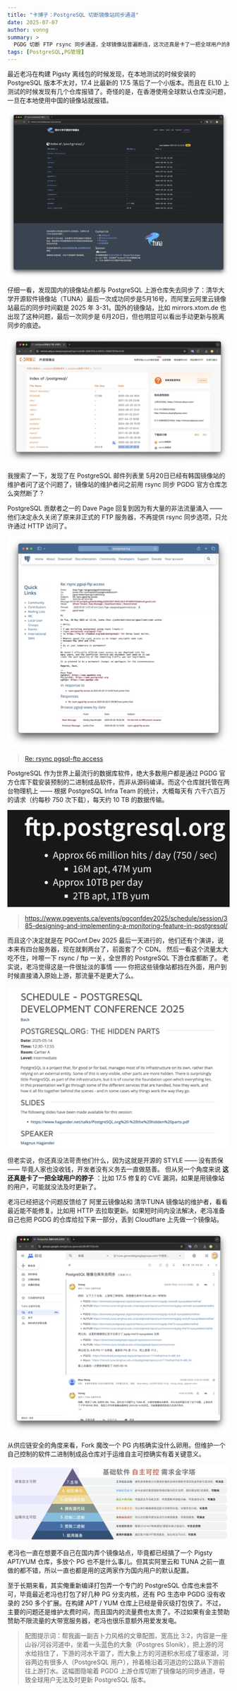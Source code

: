 ```yaml
---
title: "卡博子：PostgreSQL 切断镜像站同步通道"
date: 2025-07-07
author: vonng
summary: >
  PGDG 切断 FTP rsync 同步通道，全球镜像站普遍断连，这次还真是卡了一把全球用户的脖子。
tags: [PostgreSQL,PG管理]
---
```



最近老冯在构建 Pigsty 离线包的时候发现，在本地测试的时候安装的 PostgreSQL 版本不太对，17.4 比最新的 17.5 落后了一个小版本。而且在 EL10 上测试的时候发现有几个仓库报错了。奇怪的是，在香港使用全球默认仓库没问题，一旦在本地使用中国的镜像站就报错。

![tsinghua.webp](tsinghua.webp)

仔细一看，发现国内的镜像站点都与 PostgreSQL 上游仓库失去同步了：清华大学开源软件镜像站（TUNA）最后一次成功同步是5月16号，而阿里云阿里云镜像站最后的同步时间戳是 2025 年 3-31。国外的镜像站，比如 mirrors.xtom.de 也出现了这种问题，最后一次同步是 6月20日，但也明显可以看出手动更新与脱离同步的痕迹。

![aliyun.webp](aliyun.webp)

我搜索了一下，发现了在 PostgreSQL 邮件列表里 5月20日已经有韩国镜像站的维护者问了这个问题了，镜像站的维护者问之前用 rsync 同步 PGDG 官方仓库怎么突然断了？

PostgreSQL 贡献者之一的 Dave Page 回复到因为有大量的非法流量涌入 —— 他们决定永久关闭了原来非正式的 FTP 服务器，不再提供 rsync 同步选项，只允许通过 HTTP 访问了。

[![maillist.webp](maillist.webp)](https://www.postgresql.org/message-id/CA%2BOCxoz3p4LqyE4aNb3M8gs2GND25ET%3DEMQ-KSrZ%2BB1WRSdT4Q%40mail.gmail.com)

> [Re: rsync pgsql-ftp access](https://www.postgresql.org/message-id/CA%2BOCxoz3p4LqyE4aNb3M8gs2GND25ET%3DEMQ-KSrZ%2BB1WRSdT4Q%40mail.gmail.com)

PostgreSQL 作为世界上最流行的数据库软件，绝大多数用户都是通过 PGDG 官方仓库下载安装预制的二进制成品软件，而非从源码编译。而这个仓库就托管在两台物理机上 —— 根据 PostgreSQL Infra Team 的统计，大概每天有 六千六百万的请求（约每秒 750 次下载），每天约 10 TB 的数据传输。

![ftp-org.webp](ftp-org.webp)

> https://www.pgevents.ca/events/pgconfdev2025/schedule/session/385-designing-and-implementing-a-monitoring-feature-in-postgresql/

而且这个决定就是在 PGConf.Dev 2025 最后一天进行的，他们还有个演讲，说本来有四台服务器，现在就剩两台了，前面套了个 CDN。
然后一看这个流量太大吃不住，咔嚓一下 rsync / ftp 一关，全世界的 PostgreSQL 下游仓库都断了。
老实说，老冯觉得这是一件很扯淡的事情 —— 你把这些镜像站都挡在外面，用户到时候直接涌入原始上游，那流量不是更大了么。

![hidden-part.webp](hidden-part.webp)

但老实说，你还真没法苛责他们什么，因为这就是开源的 STYLE —— 没有质保 —— 毕竟人家也没收钱，开发者没有义务去一直做慈善。
但从另一个角度来说 **这还真是卡了一把全球用户的脖子** ：比如 17.5 修复的 CVE 漏洞，如果是用镜像站的用户，可能就没法及时更新了。

老冯已经把这个问题反馈给了 阿里云镜像站和 清华TUNA 镜像站的维护者，看看最近能不能修复。比如用 HTTP 去拉取更新。如果短时间内没法解决，老冯准备自己也把 PGDG 的仓库给拉下来一部分，丢到 Cloudflare 上先做一个镜像站。

![tsinghua-maillist.webp](tsinghua-maillist.webp)

从供应链安全的角度来看，Fork 魔改一个 PG 内核确实没什么卵用。但维护一个自己控制的软件二进制制成品仓库对于运维自主可控确实有着关键意义。

![prymaid.webp](prymaid.webp)

老冯也一直在想要不自己在国内弄个镜像站点，毕竟都已经搞了一个 Pigsty APT/YUM 仓库，多放个 PG 也不是什么事儿。但其实阿里云和 TUNA 之前一直做的都不错，所以一直也都是用的这两家作为国内用户的默认配置。

至于长期来看，其实俺重新编译打包弄一个专门的 PostgreSQL 仓库也未尝不可，毕竟最近老冯也打包了好几种 PG 分支内核，还有 PG 生态中 PGDG 没有收录的 250 多个扩展。在构建 APT / YUM 仓库上已经是骨灰级打包侠了。不过，主要的问题还是维护太费时间，而且国内的流量费也太贵了。不过如果有金主赞助赞助不限流量的大带宽服务器，老冯也很乐意额外用爱发发电。


> 配图提示词：帮我画一副吉卜力风格的文章配图，宽高比 3:2，内容是一座山谷/河谷河道中，坐着一头蓝色的大象（Postgres Slonik），把上游的河水给挡住了，下游的河水干涸了，而大象上方的河道积水形成了堰塞湖，河谷两边有很多人（PostgreSQL 用户），拎着桶沿着河道边的公路从下游前往上游打水。这幅图隐喻着 PGDG 上游仓库切断了镜像站的同步通道，导致全球用户无法及时更新 PostgreSQL 版本。